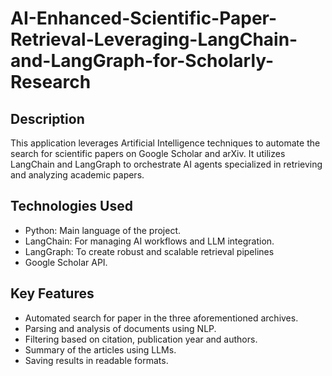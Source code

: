 # AI-Enhanced-Scientific-Paper-Retrieval-Leveraging-LangChain-and-LangGraph-for-Scholarly-Research

## Description 
This application leverages Artificial Intelligence techniques to automate the search for scientific papers on Google Scholar and arXiv. It utilizes LangChain and LangGraph to orchestrate AI agents specialized in retrieving and analyzing academic papers.

## Technologies Used
- Python: Main language of the project.
- LangChain: For managing AI workflows and LLM integration.
- LangGraph: To create robust and scalable retrieval pipelines
- Google Scholar API.

## Key Features
- Automated search for paper in the three aforementioned archives.
- Parsing and analysis of documents using NLP.
- Filtering based on citation, publication year and authors.
- Summary of the articles using LLMs.
- Saving results in readable formats.
